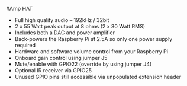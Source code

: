 <!--
---
name: Amp HAT
class: board
type: audio
formfactor: HAT
manufacturer: JustBoom
description: The JustBoom Amp HAT is a high quality audio amplifier designed specifically for the Raspberry Pi.
url: https://www.justboom.co/product/justboom-amp-hat/
buy: https://www.justboom.co/product/justboom-amp-hat/
image: 'justboom-amp-hat.png'
pincount: 40
eeprom: yes
power:
  '1':
  '2':
ground:
  '6':
  '9':
  '14':
  '20':
  '25':
  '30':
  '34':
  '39':
pin:
  '3':
    mode: i2c
  '5':
    mode: i2c
  '12':
    name: BCKL (Bit Clock)
    mode: i2s
  '15':
    name: Soft Mute
  '16':
    name: Rotary Encoder
  '18':
    name: Rotary Encoder
  '22':
    name: IR Receiver
  '35':
    name: LRCK (Left/Right Clock)
    mode: i2s
  '40':
    name: DOUT
    mode: i2s
-->
#Amp HAT

* Full high quality audio – 192kHz / 32bit
* 2 x 55 Watt peak output at 8 ohms (2 x 30 Watt RMS)
* Includes both a DAC and power amplifier
* Back-powers the Raspberry Pi at 2.5A so only one power supply required
* Hardware and software volume control from your Raspberry Pi
* Onboard gain control using jumper J5
* Mute/enable with GPIO22 (override by using jumper J4)
* Optional IR receiver via GPIO25
* Unused GPIO pins still accessible via unpopulated extension header
